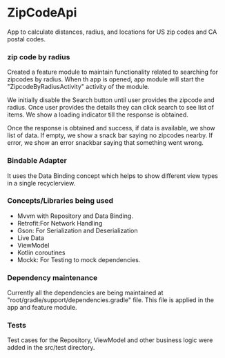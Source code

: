 # ZipCodeApi
App to calculate distances, radius, and locations for US zip codes and CA postal codes.

### zip code by radius
Created a feature module to maintain functionality related to searching for zipcodes by radius.
When th app is opened, app module will start the "ZipcodeByRadiusActivity" activity of the module.

We initially disable the Search button until user provides the zipcode and radius. Once user provides
the details they can click search to see list of items. We show a loading indicator till the response
is obtained.

Once the response is obtained and success, if data is available, we show list of data. If empty, we
show a snack bar saying no zipcodes nearby. If error, we show an error snackbar saying that something
went wrong.

### Bindable Adapter
It uses the Data Binding concept which helps to show different view types in a single recyclerview.

### Concepts/Libraries being used

- Mvvm with Repository and Data Binding.
- Retrofit:For Network Handling
- Gson: For Serialization and Deserialization
- Live Data
- ViewModel
- Kotlin coroutines
- Mockk: For Testing to mock dependencies.

### Dependency maintenance
Currently all the dependencies are being maintained at "root/gradle/support/dependencies.gradle" file.
This file is applied in the app and feature module.

### Tests
Test cases for the Repository, ViewModel and other business logic were added in the src/test directory.
